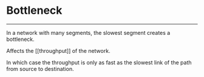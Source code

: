 # Bottleneck
---
In a network with many segments, the slowest segment creates a bottleneck.

Affects the [[throughput]] of the network.

In which case the throughput is only as fast as the slowest link of the path from source to destination.